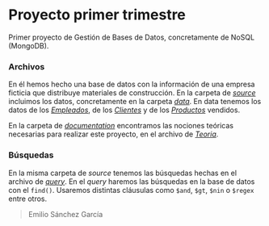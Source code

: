 # Proyecto primer trimestre

Primer proyecto de Gestión de Bases de Datos, concretamente de NoSQL (MongoDB).


### Archivos

En él hemos hecho una base de datos con la información de una empresa ficticia  que distribuye materiales de construcción.
En la carpeta de *[source](https://github.com/SanchezGarciaEmilio/2020-11-23_proyecto/tree/main/src)* incluimos los datos, concretamente en la carpeta *[data](https://github.com/SanchezGarciaEmilio/2020-11-23_proyecto/tree/main/src)*. En data tenemos los datos de los *[Empleados](https://github.com/SanchezGarciaEmilio/2020-11-23_proyecto/blob/main/src/data/data-Clientes.js)*, de los *[Clientes](https://github.com/SanchezGarciaEmilio/2020-11-23_proyecto/blob/main/src/data/data-Clientes.js)* y de los *[Productos](https://github.com/SanchezGarciaEmilio/2020-11-23_proyecto/blob/main/src/data/data-Productos.j)* vendidos.

En la carpeta de *[documentation](https://github.com/SanchezGarciaEmilio/2020-11-23_proyecto/tree/main/doc)* encontramos las nociones teóricas necesarias para realizar este proyecto, en el archivo de *[Teoria](https://github.com/SanchezGarciaEmilio/2020-11-23_proyecto/blob/main/doc/Teoria.pdf)*.


### Búsquedas

En la misma carpeta de *source* tenemos las búsquedas hechas en el archivo de *[query](https://github.com/SanchezGarciaEmilio/2020-11-23_proyecto/blob/main/src/query.js)*.
En el *query* haremos las búsquedas en la base de datos con el `find()`. Usaremos distintas cláusulas como `$and`, `$gt`, `$nin` o `$regex` entre otros.


> Emilio Sánchez García